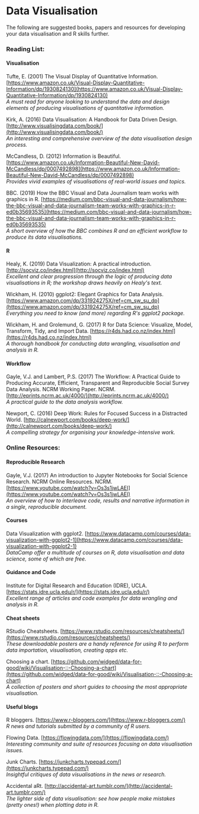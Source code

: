 # Data Visualisation

The following are suggested books, papers and resources for developing your data visualisation and R skills further.

### Reading List:

#### Visualisation

Tufte, E. (2001) The Visual Display of Quantitative Information. [https://www.amazon.co.uk/Visual-Display-Quantitative-Information/dp/1930824130](https://www.amazon.co.uk/Visual-Display-Quantitative-Information/dp/1930824130) <br>
_A must read for anyone looking to understand the data and design elements of producing visualisations of quantitative information._

Kirk, A. (2016) Data Visualisation: A Handbook for Data Driven Design. [http://www.visualisingdata.com/book/](http://www.visualisingdata.com/book/) <br>
_An interesting and comprehensive overview of the data visualisation design process._

McCandless, D. (2012) Information is Beautiful. [https://www.amazon.co.uk/Information-Beautiful-New-David-McCandless/dp/0007492898](https://www.amazon.co.uk/Information-Beautiful-New-David-McCandless/dp/0007492898) <br>
_Provides vivid examples of visualisations of real-world issues and topics._

BBC. (2019) How the BBC Visual and Data Journalism team works with graphics in R. [https://medium.com/bbc-visual-and-data-journalism/how-the-bbc-visual-and-data-journalism-team-works-with-graphics-in-r-ed0b35693535](https://medium.com/bbc-visual-and-data-journalism/how-the-bbc-visual-and-data-journalism-team-works-with-graphics-in-r-ed0b35693535) <br>
_A short overview of how the BBC combines R and an efficient workflow to produce its data visualisations._

#### R

Healy, K. (2019) Data Visualization: A practical introduction. [http://socviz.co/index.html](http://socviz.co/index.html) <br>
_Excellent and clear progression through the logic of producing data visualisations in R; the workshop draws heavily on Healy's text._

Wickham, H. (2010) ggplot2: Elegant Graphics for Data Analysis. [https://www.amazon.com/dp/331924275X/ref=cm_sw_su_dp](https://www.amazon.com/dp/331924275X/ref=cm_sw_su_dp) <br>
_Everything you need to know (and more) regarding R's ggplot2 package._

Wickham, H. and Grolemund, G. (2017) R for Data Science: Visualize, Model, Transform, Tidy, and Import Data.
[https://r4ds.had.co.nz/index.html](https://r4ds.had.co.nz/index.html) <br>
_A thorough handbook for conducting data wrangling, visualisation and analysis in R._

#### Workflow

Gayle, V.J. and Lambert, P.S. (2017) The Workflow: A Practical Guide to Producing Accurate, Efficient, Transparent and Reproducible Social Survey Data Analysis. NCRM Working Paper. NCRM.
[http://eprints.ncrm.ac.uk/4000/](http://eprints.ncrm.ac.uk/4000/) <br>
_A practical guide to the data analysis workflow._

Newport, C. (2016) Deep Work: Rules for Focused Success in a Distracted World. [http://calnewport.com/books/deep-work/](http://calnewport.com/books/deep-work/) <br>
_A compelling strategy for organising your knowledge-intensive work._

### Online Resources:

#### Reproducible Research

Gayle, V.J. (2017) An introduction to Jupyter Notebooks for Social Science Research. NCRM Online Resources. NCRM.
[https://www.youtube.com/watch?v=Os3s1jwLAEI](https://www.youtube.com/watch?v=Os3s1jwLAEI) <br>
_An overview of how to interleave code, results and narrative information in a single, reproducible document._

#### Courses

Data Visualization with ggplot2. [https://www.datacamp.com/courses/data-visualization-with-ggplot2-1](https://www.datacamp.com/courses/data-visualization-with-ggplot2-1) <br>
_DataCamp offer a multitude of courses on R, data visualisation and data science, some of which are free._

#### Guidance and Code

Institute for Digital Research and Education (IDRE), UCLA. [https://stats.idre.ucla.edu/r/](https://stats.idre.ucla.edu/r/) <br>
_Excellent range of articles and code examples for data wrangling and analysis in R._

#### Cheat sheets

RStudio Cheatsheets. [https://www.rstudio.com/resources/cheatsheets/](https://www.rstudio.com/resources/cheatsheets/) <br>
_These downloadable posters are a handy reference for using R to perform data importation, visualisation, creating apps etc._

Choosing a chart. [https://github.com/widged/data-for-good/wiki/Visualisation-::-Choosing-a-chart](https://github.com/widged/data-for-good/wiki/Visualisation-::-Choosing-a-chart) <br>
_A collection of posters and short guides to choosing the most appropriate visualisation._

#### Useful blogs

R bloggers. [https://www.r-bloggers.com/](https://www.r-bloggers.com/) <br>
_R news and tutorials submitted by a community of R users._

Flowing Data. [https://flowingdata.com/](https://flowingdata.com/) <br>
_Interesting community and suite of resources focusing on data visualisation issues._

Junk Charts. [https://junkcharts.typepad.com/](https://junkcharts.typepad.com/) <br>
_Insightful critiques of data visualisations in the news or research._

Accidental aRt. [http://accidental-art.tumblr.com/](http://accidental-art.tumblr.com/) <br>
_The lighter side of data visualisation: see how people make mistakes (pretty ones!) when plotting data in R._
